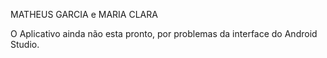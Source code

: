 MATHEUS GARCIA e MARIA CLARA

O Aplicativo ainda não esta pronto, por problemas da interface do Android Studio.
